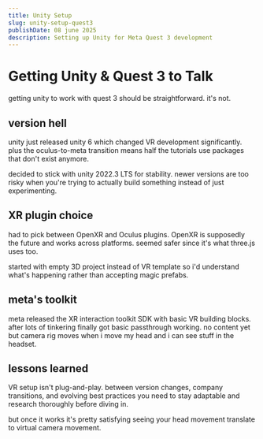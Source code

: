 ```yaml
---
title: Unity Setup
slug: unity-setup-quest3
publishDate: 08 june 2025
description: Setting up Unity for Meta Quest 3 development
---
```


# Getting Unity & Quest 3 to Talk

getting unity to work with quest 3 should be straightforward. it's not.

## version hell

unity just released unity 6 which changed VR development significantly. plus the oculus-to-meta transition means half the tutorials use packages that don't exist anymore.

decided to stick with unity 2022.3 LTS for stability. newer versions are too risky when you're trying to actually build something instead of just experimenting.

## XR plugin choice

had to pick between OpenXR and Oculus plugins. OpenXR is supposedly the future and works across platforms. seemed safer since it's what three.js uses too.

started with empty 3D project instead of VR template so i'd understand what's happening rather than accepting magic prefabs.

## meta's toolkit

meta released the XR interaction toolkit SDK with basic VR building blocks. after lots of tinkering finally got basic passthrough working. no content yet but camera rig moves when i move my head and i can see stuff in the headset.

## lessons learned

VR setup isn't plug-and-play. between version changes, company transitions, and evolving best practices you need to stay adaptable and research thoroughly before diving in.

but once it works it's pretty satisfying seeing your head movement translate to virtual camera movement.
